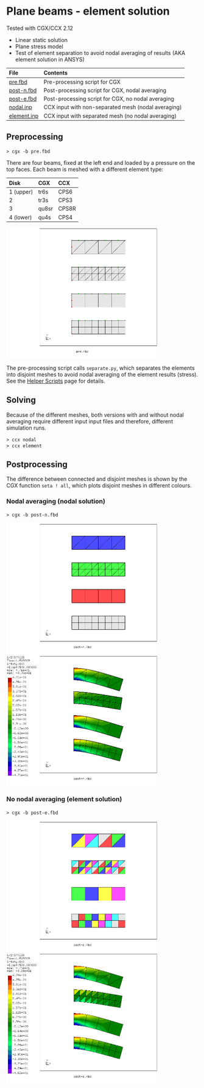 # Plane beams - element solution
Tested with CGX/CCX 2.12

+ Linear static solution
+ Plane stress model
+ Test of element separation to avoid nodal averaging of results (AKA element solution in ANSYS)

File                        | Contents    
 :-------------             | :-------------
 [pre.fbd](pre.fbd)         | Pre-processing script for CGX     
 [post-n.fbd](post-n.fbd)   | Post-processing script for CGX, nodal averaging
 [post-e.fbd](post-e.fbd)   | Post-processing script for CGX, no nodal averaging
 [nodal.inp](nodal.inp)     | CCX input with non-separated mesh (nodal averaging)
 [element.inp](element.inp) | CCX input with separated mesh (no nodal averaging)

## Preprocessing
```
> cgx -b pre.fbd
```
There are four beams, fixed at the left end and loaded by a pressure on the top faces. Each beam is meshed with a different element type:

Disk     | CGX  | CCX
:--      | :--  | :--
1 (upper)| tr6s | CPS6
2        | tr3s | CPS3
3        | qu8sr| CPS8R
4 (lower)| qu4s | CPS4

<img src="mesh.png" width="400" title="Beams with different element types">

The pre-processing script calls `separate.py`, which separates the elements into disjoint meshes to avoid nodal averaging of the element results (stress). See the [Helper Scripts](../../Scripts#separatepy) page for details.

## Solving
Because of the different meshes, both versions with and without nodal averaging require different input input files and therefore, different simulation runs.
```
> ccx nodal
> ccx element
```

## Postprocessing

The difference between connected and disjoint meshes is shown by the CGX function `seta ! all`, which plots disjoint meshes in different colours.

### Nodal averaging (nodal solution)
```
> cgx -b post-n.fbd
```
<img src="nodal-mesh.png" width="400" title="Elements are connected by sharing nodes"><img src="nodal-sx.png" width="400" title="Longitudinal stress, averaged at the nodes">

### No nodal averaging (element solution)
```
> cgx -b post-e.fbd
```
<img src="element-mesh.png" width="400" title="Elements don't share nodes, nodes are connected by equations"><img src="element-sx.png" width="400" title="Longitudinal stress, not averaged at the nodes">
